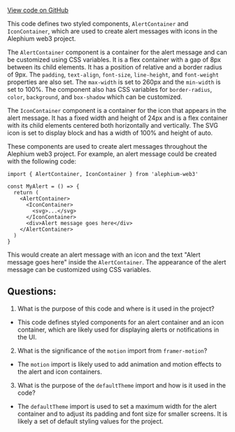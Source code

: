 [View code on GitHub](https://github.com/alephium/alephium-web3/packages/web3-react/src/components/Common/Alert/styles.ts)

This code defines two styled components, `AlertContainer` and `IconContainer`, which are used to create alert messages with icons in the Alephium web3 project. 

The `AlertContainer` component is a container for the alert message and can be customized using CSS variables. It is a flex container with a gap of 8px between its child elements. It has a position of relative and a border radius of 9px. The `padding`, `text-align`, `font-size`, `line-height`, and `font-weight` properties are also set. The `max-width` is set to 260px and the `min-width` is set to 100%. The component also has CSS variables for `border-radius`, `color`, `background`, and `box-shadow` which can be customized. 

The `IconContainer` component is a container for the icon that appears in the alert message. It has a fixed width and height of 24px and is a flex container with its child elements centered both horizontally and vertically. The SVG icon is set to display block and has a width of 100% and height of auto. 

These components are used to create alert messages throughout the Alephium web3 project. For example, an alert message could be created with the following code:

```
import { AlertContainer, IconContainer } from 'alephium-web3'

const MyAlert = () => {
  return (
    <AlertContainer>
      <IconContainer>
        <svg>...</svg>
      </IconContainer>
      <div>Alert message goes here</div>
    </AlertContainer>
  )
}
```

This would create an alert message with an icon and the text "Alert message goes here" inside the `AlertContainer`. The appearance of the alert message can be customized using CSS variables.
## Questions: 
 1. What is the purpose of this code and where is it used in the project?
- This code defines styled components for an alert container and an icon container, which are likely used for displaying alerts or notifications in the UI.

2. What is the significance of the `motion` import from `framer-motion`?
- The `motion` import is likely used to add animation and motion effects to the alert and icon containers.

3. What is the purpose of the `defaultTheme` import and how is it used in the code?
- The `defaultTheme` import is used to set a maximum width for the alert container and to adjust its padding and font size for smaller screens. It is likely a set of default styling values for the project.